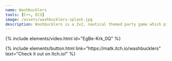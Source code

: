 ```yaml
---
name: Washbucklers
tools: [C++, ECS]
image: /assets/washbucklers-splash.jpg
description: Washbucklers is a 2v2, nautical themed party game which pits two teams of pirates against each other, battling for naval superiority in an all-out ecological warfare made in Oyl3D.
---
```


{% include elements/video.html id="EgBe-Krk_0Q" %}

<p class="text-center"> 
    {% include elements/button.html link="https://matk.itch.io/washbucklers" text="Check it out on Itch.io!" %}
</p>
